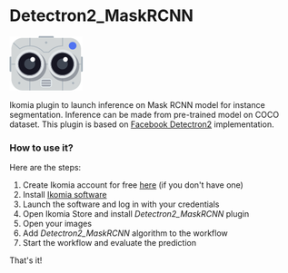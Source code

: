 # Detectron2_MaskRCNN

![](https://github.com/Ikomia-dev/Detectron2_RetinaNet/blob/main/icons/detectron2.png)

Ikomia plugin to launch inference on Mask RCNN model for instance segmentation. Inference can be made from pre-trained model on COCO dataset. This plugin is based on [Facebook Detectron2](https://github.com/facebookresearch/detectron2/blob/master/MODEL_ZOO.md) implementation.

### How to use it?
Here are the steps:

1. Create Ikomia account for free [here](https://ikomia.com/accounts/signup/) (if you don't have one)
2. Install [Ikomia software](https://ikomia.com/en/download)
3. Launch the software and log in with your credentials
4. Open Ikomia Store and install *Detectron2_MaskRCNN* plugin
5. Open your images
6. Add *Detectron2_MaskRCNN* algorithm to the workflow
7. Start the workflow and evaluate the prediction

That's it!
